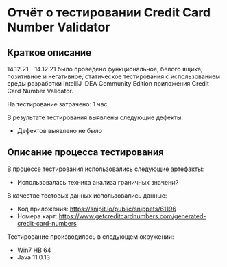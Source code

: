 # Отчёт о тестировании Credit Card Number Validator

## Краткое описание

14.12.21 - 14.12.21 было проведено функциональное, белого ящика, позитивное и негативное, статическое тестирования с использованием среды разработки IntelliJ IDEA Community Edition приложения Credit Card Number Validator.

На тестирование затрачено: 1 час.

В результате тестирования выявлены следующие дефекты:
* Дефектов выявлено не было

## Описание процесса тестирования

В процессе тестирования использовались следующие артефакты:
* Использовалась техника анализа граничных значений


В качестве тестовых данных использовались данные:
* Код приложения: <https://snipit.io/public/snippets/61196>
* Номера карт: <https://www.getcreditcardnumbers.com/generated-credit-card-numbers>

Тестирование производилось в следующем окружении:
* Win7 HB 64
* Java 11.0.13